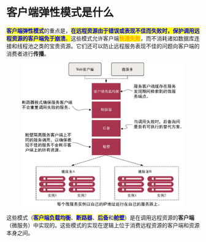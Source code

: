 # 客户端弹性模式是什么

<mark style="color:blue;">**客户端弹性模式**</mark>的重点是，<mark style="color:blue;">**在远程资源由于错误或表现不佳而失败时，保护调用远程资源的客户端免于崩溃**</mark><mark style="color:blue;">。</mark>这些模式允许客户端<mark style="color:orange;">**快速失败**</mark>，而不消耗诸如数据库连接和线程池之类的宝贵资源。它们还可以防止远程服务表现不佳的问题向客户端的消费者进行**传播**。

<figure><img src="../../../../.gitbook/assets/epub_44258183_92.jpg" alt="" width="563"><figcaption></figcaption></figure>

这些模式（<mark style="color:blue;">**客户端负载均衡**</mark>、<mark style="color:blue;">**断路器**</mark>、<mark style="color:blue;">**后备**</mark>和<mark style="color:blue;">**舱壁**</mark>）是在调用远程资源的**客户端**（微服务）中实现的。这些模式的实现在逻辑上位于消费远程资源的客户端和资源本身之间。
